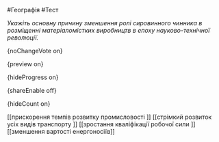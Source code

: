 #Географія #Тест

*Укажіть основну причину зменшення ролі сировинного чинника в розміщенні матеріаломістких виробництв в епоху науково-технічної революції.*

{noChangeVote on}

{preview on}

{hideProgress on}

{shareEnable off}

{hideCount on}

[[прискорення темпів розвитку промисловості ]]
[[стрімкий розвиток усіх видів транспорту ]]
[[зростання кваліфікації робочої сили ]]
[[зменшення вартості енергоносіїв]]
